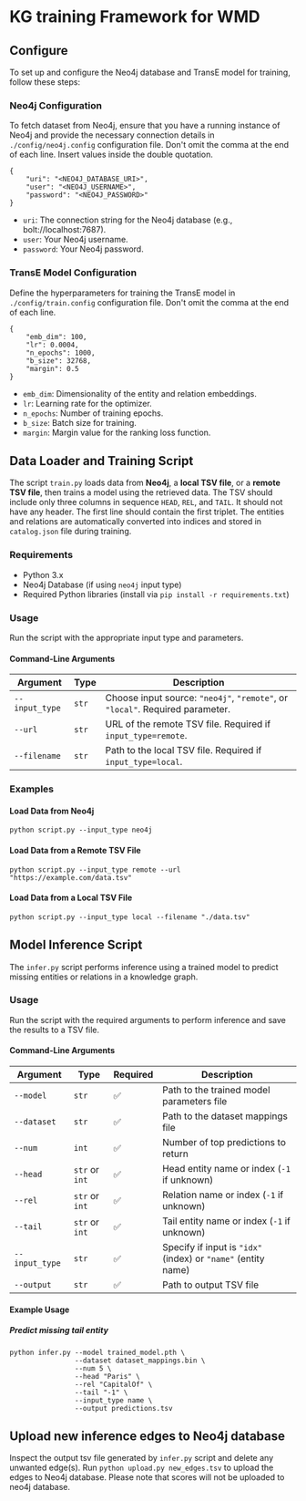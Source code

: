 # KG training Framework for WMD

## Configure

To set up and configure the Neo4j database and TransE model for training, follow these steps:

### Neo4j Configuration
To fetch dataset from Neo4j, ensure that you have a running instance of Neo4j and provide the necessary connection details in `./config/neo4j.config` configuration file. Don't omit the comma at the end of each line. Insert values inside the double quotation.

    {
        "uri": "<NEO4J_DATABASE_URI>",
        "user": "<NEO4J_USERNAME>",
        "password": "<NEO4J_PASSWORD>"
    }

- `uri`: The connection string for the Neo4j database (e.g., bolt://localhost:7687).
- `user`: Your Neo4j username.
- `password`: Your Neo4j password.

### TransE Model Configuration
Define the hyperparameters for training the TransE model in `./config/train.config` configuration file. Don't omit the comma at the end of each line.

    {
        "emb_dim": 100,
        "lr": 0.0004,
        "n_epochs": 1000,
        "b_size": 32768,
        "margin": 0.5
    }

- `emb_dim`: Dimensionality of the entity and relation embeddings.
- `lr`: Learning rate for the optimizer.
- `n_epochs`: Number of training epochs.
- `b_size`: Batch size for training.
- `margin`: Margin value for the ranking loss function.

## Data Loader and Training Script

The script `train.py` loads data from **Neo4j**, a **local TSV file**, or a **remote TSV file**, then trains a model using the retrieved data. The TSV should include only three columns in sequence `HEAD`, `REL`, and `TAIL`. It should not have any header. The first line should contain the first triplet. The entities and relations are automatically converted into indices and stored in `catalog.json` file during training.

### Requirements

- Python 3.x
- Neo4j Database (if using `neo4j` input type)
- Required Python libraries (install via `pip install -r requirements.txt`)

### Usage

Run the script with the appropriate input type and parameters.

#### Command-Line Arguments

| Argument      | Type    | Description |
|--------------|---------|-------------|
| `--input_type` | `str` | Choose input source: `"neo4j"`, `"remote"`, or `"local"`. Required parameter. |
| `--url`      | `str`  | URL of the remote TSV file. Required if `input_type=remote`. |
| `--filename` | `str`  | Path to the local TSV file. Required if `input_type=local`. |

### Examples

#### Load Data from Neo4j

    python script.py --input_type neo4j

#### Load Data from a Remote TSV File

    python script.py --input_type remote --url "https://example.com/data.tsv"

#### Load Data from a Local TSV File

    python script.py --input_type local --filename "./data.tsv"

## Model Inference Script

The `infer.py` script performs inference using a trained model to predict missing entities or relations in a knowledge graph.

### Usage

Run the script with the required arguments to perform inference and save the results to a TSV file.

#### Command-Line Arguments

| Argument       | Type   | Required | Description |
|---------------|--------|----------|-------------|
| `--model`     | `str`  | ✅ | Path to the trained model parameters file |
| `--dataset`   | `str`  | ✅ | Path to the dataset mappings file |
| `--num`       | `int`  | ✅ | Number of top predictions to return |
| `--head`      | `str` or `int`  | ✅ | Head entity name or index (`-1` if unknown) |
| `--rel`       | `str` or `int`  | ✅ | Relation name or index (`-1` if unknown) |
| `--tail`      | `str` or `int`  | ✅ | Tail entity name or index (`-1` if unknown) |
| `--input_type`| `str`  | ✅ | Specify if input is `"idx"` (index) or `"name"` (entity name) |
| `--output`    | `str`  | ✅ | Path to output TSV file |

#### Example Usage

##### Predict missing tail entity

    python infer.py --model trained_model.pth \
                    --dataset dataset_mappings.bin \
                    --num 5 \
                    --head "Paris" \
                    --rel "CapitalOf" \
                    --tail "-1" \
                    --input_type name \
                    --output predictions.tsv

## Upload new inference edges to Neo4j database

Inspect the output tsv file generated by `infer.py` script and delete any unwanted edge(s). Run `python upload.py new_edges.tsv` to upload the edges to Neo4j database. Please note that scores will not be uploaded to neo4j database.